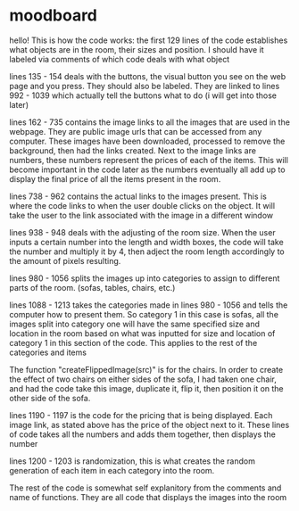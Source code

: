 # moodboard
hello! 
This is how the code works: 
the first 129 lines of the code establishes what objects are in the room, their sizes and position. I should have it labeled 
via comments of which code deals with what object

lines 135 - 154 deals with the buttons, the visual button you see on the web page and you press. They should also be labeled. 
They are linked to lines 992 - 1039 which actually tell the buttons what to do (i will get into those later) 

lines 162 - 735 contains the image links to all the images that are used in the webpage. They are public image urls that can be accessed 
from any computer. These images have been downloaded, processed to remove the background, then had the links created. Next to the image links are numbers, these numbers represent the prices of each of the items. This will become important in the code later as the numbers eventually all add up to display the final price of all the items present in the room. 

lines 738 - 962 contains the actual links to the images present. This is where the code links to when the user double clicks on the object. 
It will take the user to the link associated with the image in a different window 

lines 938 - 948 deals with the adjusting of the room size. When the user inputs a certain number into the length and width boxes, the code 
will take the number and multiply it by 4, then adject the room length accordingly to the amount of pixels resulting. 

lines 980 - 1056 splits the images up into categories to assign to different parts of the room. (sofas, tables, chairs, etc.) 

lines 1088 - 1213 takes the categories made in lines 980 - 1056 and tells the computer how to present them. So category 1 in this case is sofas, all the images split into category one will have the same specified size and location in the room based on what was inputted for size and location of category 1 in this section of the code. This applies to the rest of the categories and items 

The function "createFlippedImage(src)" is for the chairs. In order to create the effect of two chairs on either sides of the sofa, I had taken one chair, and had the code take this image, duplicate it, flip it, then position it on the other side of the sofa. 

lines 1190 - 1197 is the code for the pricing that is being displayed. Each image link, as stated above has the price of the object next to it. These lines of code takes all the numbers and adds them together, then displays the number

lines 1200 - 1203 is randomization, this is what creates the random generation of each item in each category into the room. 

The rest of the code is somewhat self explanitory from the comments and name of functions. They are all code that displays the images into the room 

